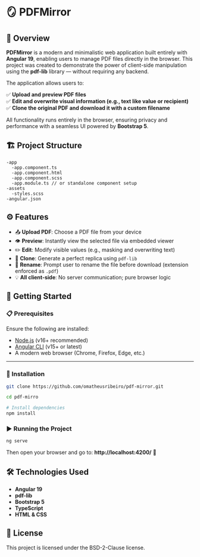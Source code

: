 # 🪞 PDFMirror

## 📌 Overview
**PDFMirror** is a modern and minimalistic web application built entirely with **Angular 19**, enabling users to manage PDF files directly in the browser. This project was created to demonstrate the power of client-side manipulation using the **pdf-lib** library — without requiring any backend.

The application allows users to:

✅ **Upload and preview PDF files**  
✅ **Edit and overwrite visual information (e.g., text like value or recipient)**  
✅ **Clone the original PDF and download it with a custom filename**  

All functionality runs entirely in the browser, ensuring privacy and performance with a seamless UI powered by **Bootstrap 5**.

## 🏗️ Project Structure
```
-app
  -app.component.ts
  -app.component.html
  -app.component.scss
  -app.module.ts // or standalone component setup
-assets
  -styles.scss
-angular.json
```

## ⚙️ Features

- 📤 **Upload PDF**: Choose a PDF file from your device  
- 👁️ **Preview**: Instantly view the selected file via embedded viewer  
- ✏️ **Edit**: Modify visible values (e.g., masking and overwriting text)  
- 🧬 **Clone**: Generate a perfect replica using `pdf-lib`  
- 📝 **Rename**: Prompt user to rename the file before download (extension enforced as `.pdf`)  
- 💡 **All client-side**: No server communication; pure browser logic  

## 🚀 Getting Started

### 📋 Prerequisites
Ensure the following are installed:

- [Node.js](https://nodejs.org/) (v16+ recommended)  
- [Angular CLI](https://angular.io/cli) (v15+ or latest)  
- A modern web browser (Chrome, Firefox, Edge, etc.)

---

### 🔧 Installation
```sh
git clone https://github.com/omatheusribeiro/pdf-mirror.git
```
```sh
cd pdf-mirro
```
```sh
# Install dependencies
npm install
```

### ▶️ Running the Project
```sh
ng serve
```
Then open your browser and go to: **http://localhost:4200/** 🚀

## 🛠️ Technologies Used
- **Angular 19**
- **pdf-lib**
- **Bootstrap 5**
- **TypeScript**
- **HTML & CSS**

## 📜 License
This project is licensed under the BSD-2-Clause license.

